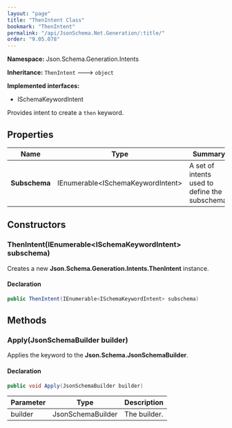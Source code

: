 ```yaml
---
layout: "page"
title: "ThenIntent Class"
bookmark: "ThenIntent"
permalink: "/api/JsonSchema.Net.Generation/:title/"
order: "9.05.078"
---
```

**Namespace:** Json.Schema.Generation.Intents

**Inheritance:**
`ThenIntent`
 🡒 
`object`

**Implemented interfaces:**

- ISchemaKeywordIntent

Provides intent to create a `then` keyword.

## Properties

| Name | Type | Summary |
|---|---|---|
| **Subschema** | IEnumerable\<ISchemaKeywordIntent\> | A set of intents used to define the subschema. |

## Constructors

### ThenIntent(IEnumerable\<ISchemaKeywordIntent\> subschema)

Creates a new **Json.Schema.Generation.Intents.ThenIntent** instance.

#### Declaration

```c#
public ThenIntent(IEnumerable<ISchemaKeywordIntent> subschema)
```


## Methods

### Apply(JsonSchemaBuilder builder)

Applies the keyword to the **Json.Schema.JsonSchemaBuilder**.

#### Declaration

```c#
public void Apply(JsonSchemaBuilder builder)
```

| Parameter | Type | Description |
|---|---|---|
| builder | JsonSchemaBuilder | The builder. |


